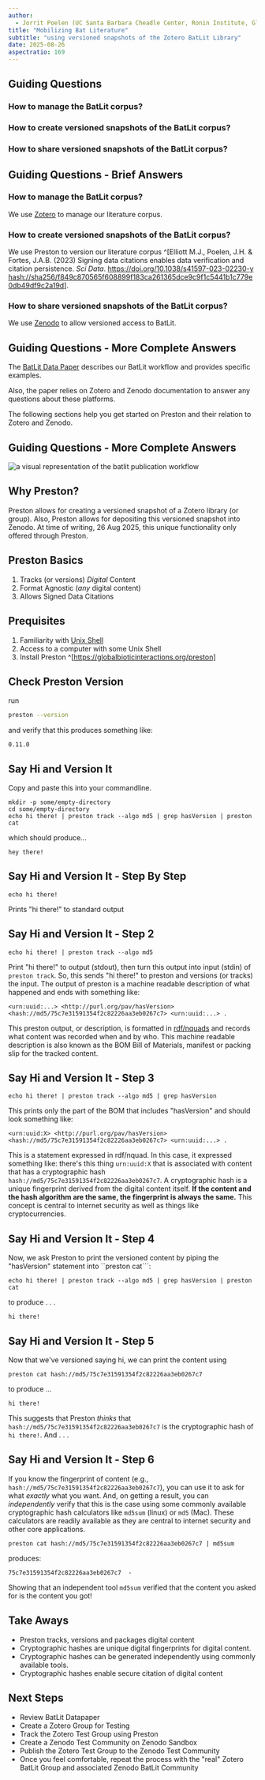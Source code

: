 ```yaml
---
author:
  - Jorrit Poelen (UC Santa Barbara Cheadle Center, Ronin Institute, GloBI)
title: "Mobilizing Bat Literature"
subtitle: "using versioned snapshots of the Zotero BatLit Library"
date: 2025-08-26
aspectratio: 169
---
```


## Guiding Questions

### How to manage the BatLit corpus?

### How to create versioned snapshots of the BatLit corpus?

### How to share versioned snapshots of the BatLit corpus?

## Guiding Questions - Brief Answers 

### How to manage the BatLit corpus?

We use [Zotero](https://zotero.com) to manage our literature corpus.

### How to create versioned snapshots of the BatLit corpus?

We use Preston to version our literature corpus ^[Elliott M.J., Poelen, J.H. & Fortes, J.A.B. (2023) Signing data citations enables data verification and citation persistence. *Sci Data*. https://doi.org/10.1038/s41597-023-02230-y [hash://sha256/f849c870565f608899f183ca261365dce9c9f1c5441b1c779e0db49df9c2a19d](https://linker.bio/hash://sha256/f849c870565f608899f183ca261365dce9c9f1c5441b1c779e0db49df9c2a19d)].

### How to share versioned snapshots of the BatLit corpus?

We use [Zenodo](https://zenodo.org) to allow versioned access to BatLit.

## Guiding Questions - More Complete Answers

The [BatLit Data Paper](datapaper) describes our BatLit workflow and provides specific examples. 

Also, the paper relies on Zotero and Zenodo documentation to answer any questions about these platforms. 

The following sections help you get started on Preston and their relation to Zotero and Zenodo.

## Guiding Questions - More Complete Answers 

![a visual representation of the batlit publication workflow](assets/batlit-components.svg) 

## Why Preston? 

Preston allows for creating a versioned snapshot of a Zotero library (or group). Also, Preston allows for depositing this versioned snapshot into Zenodo. At time of writing, 26 Aug 2025, this unique functionality only offered through Preston. 

## Preston Basics

1. Tracks (or versions) *Digital* Content
2. Format Agnostic (*any* digital content)
3. Allows Signed Data Citations

## Prequisites

1. Familiarity with [Unix Shell](https://librarycarpentry.org/lc-shell/)
2. Access to a computer with some Unix Shell
3. Install Preston ^[https://globalbioticinteractions.org/preston]

## Check Preston Version

run 

```bash
preston --version
```

and verify that this produces something like:

```
0.11.0
```

## Say Hi and Version It

Copy and paste this into your commandline.

```
mkdir -p some/empty-directory
cd some/empty-directory
echo hi there! | preston track --algo md5 | grep hasVersion | preston cat 
```

which should produce...

```
hey there!
```

## Say Hi and Version It - Step By Step

```
echo hi there!
```

Prints "hi there!" to standard output

## Say Hi and Version It - Step 2

```
echo hi there! | preston track --algo md5
```

Print "hi there!" to output (stdout), then turn this output into input (stdin) of `preston track`. So, this sends "hi there!" to preston and versions (or tracks) the input. The output of preston is a machine readable description of what happened and ends with something like:

```
<urn:uuid:...> <http://purl.org/pav/hasVersion> <hash://md5/75c7e31591354f2c82226aa3eb0267c7> <urn:uuid:...> .
```


This preston output, or description, is formatted in [rdf/nquads](https://www.w3.org/TR/n-quads/) and records what content was recorded when and by who. This machine readable description is also known as the BOM Bill of Materials, manifest or packing slip for the tracked content.

## Say Hi and Version It - Step 3

```
echo hi there! | preston track --algo md5 | grep hasVersion
```

This prints only the part of the BOM that includes "hasVersion" and should look something like:

```
<urn:uuid:X> <http://purl.org/pav/hasVersion> <hash://md5/75c7e31591354f2c82226aa3eb0267c7> <urn:uuid:...> .
```

This is a statement expressed in rdf/nquad. In this case, it expressed something like: there's this thing ```urn:uuid:X``` that is associated with content that has a cryptographic hash ```hash://md5/75c7e31591354f2c82226aa3eb0267c7```. A cryptographic hash is a unique fingerprint derived from the digital content itself. **If the content and the hash algorithm are the same, the fingerprint is always the same.** This concept is central to internet security as well as things like cryptocurrencies. 

 
## Say Hi and Version It - Step 4

Now, we ask Preston to print the versioned content by piping the "hasVersion" statement into ``preston cat```: 

```
echo hi there! | preston track --algo md5 | grep hasVersion | preston cat
```

to produce . . . 

```
hi there!
```

## Say Hi and Version It - Step 5

Now that we've versioned saying hi, we can print the content using

```
preston cat hash://md5/75c7e31591354f2c82226aa3eb0267c7
```

to produce ...

```
hi there!
```

This suggests that Preston *thinks* that ```hash://md5/75c7e31591354f2c82226aa3eb0267c7``` is the cryptographic hash of ```hi there!```. And . . . 

## Say Hi and Version It - Step 6

If you know the fingerprint of content (e.g., ```hash://md5/75c7e31591354f2c82226aa3eb0267c7```), you can use it to ask for what *exactly* what you want. And, on getting a result, you can *independently* verify that this is the case using some commonly available cryptographic hash calculators like ```md5sum``` (linux) or ```md5``` (Mac). These calculators are readily available as they are central to internet security and other core applications.

```
preston cat hash://md5/75c7e31591354f2c82226aa3eb0267c7 | md5sum
```

produces:

```
75c7e31591354f2c82226aa3eb0267c7  -
```

Showing that an independent tool ```md5sum``` verified that the content you asked for is the content you got!  

## Take Aways

 * Preston tracks, versions and packages digital content
 * Cryptographic hashes are unique digital fingerprints for digital content.
 * Cryptographic hashes can be generated independently using commonly available tools.
 * Cryptographic hashes enable secure citation of digital content

## Next Steps
 
 * Review BatLit Datapaper 
 * Create a Zotero Group for Testing
 * Track the Zotero Test Group using Preston
 * Create a Zenodo Test Community on Zenodo Sandbox 
 * Publish the Zotero Test Group to the Zenodo Test Community
 * Once you feel comfortable, repeat the process with the "real" Zotero BatLit Group and associated Zenodo BatLit Community
